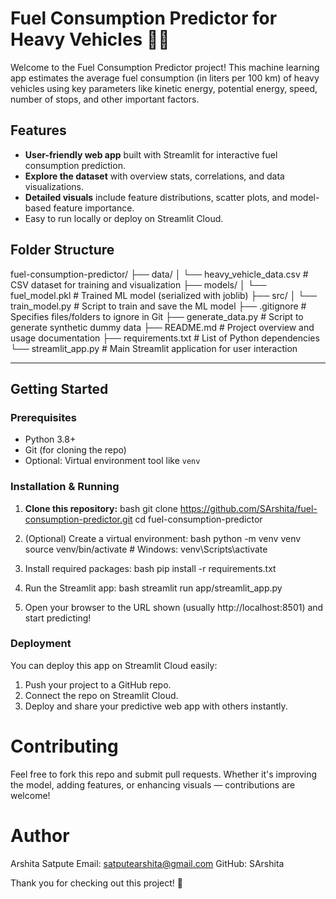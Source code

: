 # Fuel Consumption Predictor for Heavy Vehicles 🚛⛽

Welcome to the Fuel Consumption Predictor project! This machine learning app estimates the average fuel consumption (in liters per 100 km) of heavy vehicles using key parameters like kinetic energy, potential energy, speed, number of stops, and other important factors.

## Features

- **User-friendly web app** built with Streamlit for interactive fuel consumption prediction.
- **Explore the dataset** with overview stats, correlations, and data visualizations.
- **Detailed visuals** include feature distributions, scatter plots, and model-based feature importance.
- Easy to run locally or deploy on Streamlit Cloud.

## Folder Structure

fuel-consumption-predictor/
├── data/
│   └── heavy_vehicle_data.csv        # CSV dataset for training and visualization
├── models/
│   └── fuel_model.pkl                # Trained ML model (serialized with joblib)
├── src/
│   └── train_model.py                # Script to train and save the ML model
├── .gitignore                        # Specifies files/folders to ignore in Git
├── generate_data.py                  # Script to generate synthetic dummy data
├── README.md                         # Project overview and usage documentation
├── requirements.txt                  # List of Python dependencies
└── streamlit_app.py                  # Main Streamlit application for user interaction

---

## Getting Started

### Prerequisites

- Python 3.8+
- Git (for cloning the repo)
- Optional: Virtual environment tool like `venv`

### Installation & Running

1. **Clone this repository:**
   bash
   git clone https://github.com/SArshita/fuel-consumption-predictor.git
   cd fuel-consumption-predictor

2. (Optional) Create a virtual environment:
    bash
    python -m venv venv
    source venv/bin/activate  # Windows: venv\Scripts\activate

3. Install required packages:
    bash
    pip install -r requirements.txt

4. Run the Streamlit app:
    bash
    streamlit run app/streamlit_app.py

5. Open your browser to the URL shown (usually http://localhost:8501) and start predicting!

### Deployment
You can deploy this app on Streamlit Cloud easily:

1. Push your project to a GitHub repo.
2. Connect the repo on Streamlit Cloud.
3. Deploy and share your predictive web app with others instantly.

# Contributing
Feel free to fork this repo and submit pull requests. Whether it's improving the model, adding features, or enhancing visuals — contributions are welcome!

# Author
Arshita Satpute
Email: satputearshita@gmail.com
GitHub: SArshita

Thank you for checking out this project! 🚀

